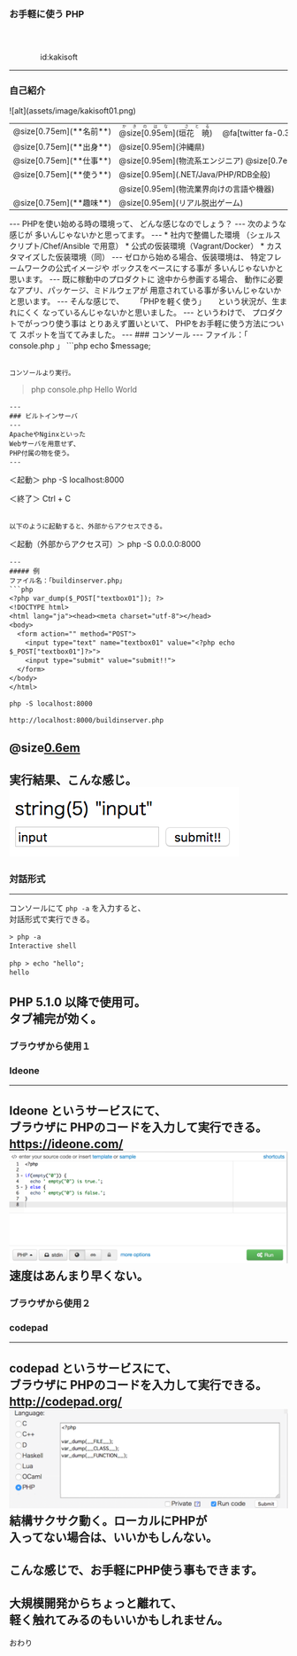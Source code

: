 ### お手軽に使う PHP

　
　  
　  
　　　　id:kakisoft

---
### 自己紹介

<div class="left">
![alt](assets/image/kakisoft01.png)
</div>

<div class="right">
  <table style="white-space: nowrap;border-style: none;">
    <tr>
      <td>@size[0.75em](**名前**)</td>
      <td>
        <ruby>
        <rb>@size[0.95em](垣花　暁)</rb>
        <rp>（</rp>
        <rt>かきのはな　さとる</rt>
        <rp>）</rp>
        </ruby>
        　@fa[twitter fa-0.3x][@size[0.7em](kakisoft_tab)](https://twitter.com/kakisoft_tab)
      </td>
    </tr>
    <tr>
      <td>@size[0.75em](**出身**)</td>
      <td>@size[0.95em](沖縄県)</td>
    </tr>
    <tr>
      <td>@size[0.75em](**仕事**)</td>
      <td>@size[0.95em](物流系エンジニア) @size[0.7em](（フリーランス）)</td>
    </tr>
    <tr>
      <td>@size[0.75em](**使う**)</td>
      <td>@size[0.95em](.NET/Java/PHP/RDB全般)</td>
    </tr>
    <tr>
      <td>&nbsp;</td>
      <td>@size[0.95em](物流業界向けの言語や機器)</td>
    </tr>
    <tr>
      <td>@size[0.75em](**趣味**)</td>
      <td>@size[0.95em](リアル脱出ゲーム)</td>
    </tr>
  </table>
</div>
---
PHPを使い始める時の環境って、  
どんな感じなのでしょう？
---
次のような感じが  
多いんじゃないかと思ってます。
---
 * 社内で整備した環境  
 （シェルスクリプト/Chef/Ansible で用意）
 * 公式の仮装環境（Vagrant/Docker）
 * カスタマイズした仮装環境（同）
---
ゼロから始める場合、仮装環境は、  
特定フレームワークの公式イメージや  
ボックスをベースにする事が  
多いんじゃないかと思います。
---
既に稼動中のプロダクトに
途中から参画する場合、
動作に必要なアプリ、パッケージ、ミドルウェアが  
用意されている事が多いんじゃないかと思います。
---
そんな感じで、  
　  
「PHPを軽く使う」  
　  
という状況が、生まれにくく  
なっているんじゃないかと思いました。
---
というわけで、  
プロダクトでがっつり使う事は  
とりあえず置いといて、  
PHPをお手軽に使う方法について  
スポットを当ててみました。
---
### コンソール
---
ファイル：「 console.php 」
```php
<?php
$message = "Hello World";

echo $message;
```

コンソールより実行。
```
>php console.php
Hello World
```
---
### ビルトインサーバ
---
ApacheやNginxといった  
Webサーバを用意せず、
PHP付属の物を使う。
---
```
＜起動＞
php -S localhost:8000

＜終了＞
Ctrl + C
```
　  
以下のように起動すると、外部からアクセスできる。
```
＜起動（外部からアクセス可）＞
php -S 0.0.0.0:8000
```
---
##### 例
ファイル名：「buildinserver.php」
```php
<?php var_dump($_POST["textbox01"]); ?>
<!DOCTYPE html>
<html lang="ja"><head><meta charset="utf-8"></head>
<body>
  <form action="" method="POST">
    <input type="text" name="textbox01" value="<?php echo $_POST["textbox01"]?>">
    <input type="submit" value="submit!!">
  </form>
</body>
</html>
```
```
php -S localhost:8000
```
```
http://localhost:8000/buildinserver.php
```
@size[0.6em](※上記プログラムには深刻な脆弱性があります)
---
実行結果、こんな感じ。  
![alt](assets/image/img01.png)
---
### 対話形式
---
コンソールにて ``` php -a ``` を入力すると、  
対話形式で実行できる。
```
> php -a
Interactive shell

php > echo "hello";
hello
```

PHP 5.1.0 以降で使用可。  
タブ補完が効く。  
---
### ブラウザから使用１
### Ideone
---
Ideone というサービスにて、  
ブラウザに PHPのコードを入力して実行できる。  
https://ideone.com/
　  　    
![alt](assets/image/img02.png)
　
速度はあんまり早くない。
---
### ブラウザから使用２
### codepad
---
codepad というサービスにて、  
ブラウザに PHPのコードを入力して実行できる。  
http://codepad.org/
　  　    
![alt](assets/image/img03.png)
　
結構サクサク動く。ローカルにPHPが  
入ってない場合は、いいかもしんない。
---
こんな感じで、お手軽にPHP使う事もできます。
---
大規模開発からちょっと離れて、  
軽く触れてみるのもいいかもしれません。
---
おわり
